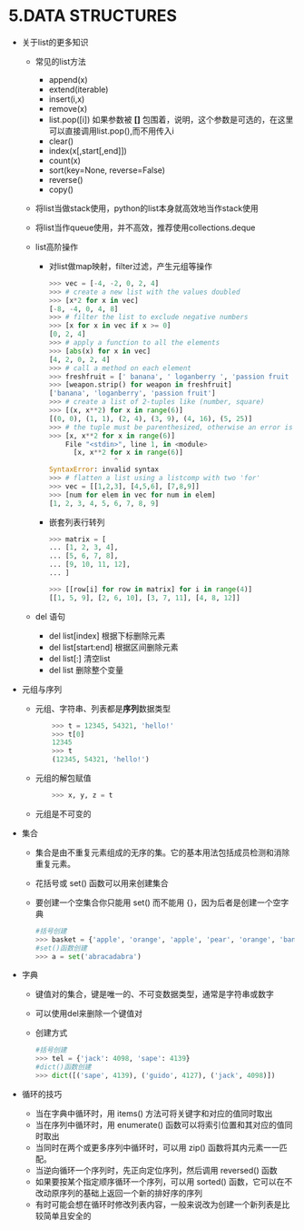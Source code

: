# 5.DATA STRUCTURES

- 关于list的更多知识
  - 常见的list方法
    - append(x)
    - extend(iterable)
    - insert(i,x)
    - remove(x)
    - list.pop([i]) 如果参数被 **[]** 包围着，说明，这个参数是可选的，在这里可以直接调用list.pop(),而不用传入i
    - clear()
    - index(x[,start[,end]])
    - count(x)
    - sort(key=None, reverse=False)
    - reverse()
    - copy()
  - 将list当做stack使用，python的list本身就高效地当作stack使用
  - 将list当作queue使用，并不高效，推荐使用collections.deque
  - list高阶操作
    - 对list做map映射，filter过滤，产生元组等操作

        ```python
        >>> vec = [-4, -2, 0, 2, 4]
        >>> # create a new list with the values doubled
        >>> [x*2 for x in vec]
        [-8, -4, 0, 4, 8]
        >>> # filter the list to exclude negative numbers
        >>> [x for x in vec if x >= 0]
        [0, 2, 4]
        >>> # apply a function to all the elements
        >>> [abs(x) for x in vec]
        [4, 2, 0, 2, 4]
        >>> # call a method on each element
        >>> freshfruit = [' banana', ' loganberry ', 'passion fruit ']
        >>> [weapon.strip() for weapon in freshfruit]
        ['banana', 'loganberry', 'passion fruit']
        >>> # create a list of 2-tuples like (number, square)
        >>> [(x, x**2) for x in range(6)]
        [(0, 0), (1, 1), (2, 4), (3, 9), (4, 16), (5, 25)]
        >>> # the tuple must be parenthesized, otherwise an error is raised
        >>> [x, x**2 for x in range(6)]
            File "<stdin>", line 1, in <module>
              [x, x**2 for x in range(6)]
                        ^
        SyntaxError: invalid syntax
        >>> # flatten a list using a listcomp with two 'for'
        >>> vec = [[1,2,3], [4,5,6], [7,8,9]]
        >>> [num for elem in vec for num in elem]
        [1, 2, 3, 4, 5, 6, 7, 8, 9]
        ```
    - 嵌套列表行转列
        ```python
        >>> matrix = [
        ... [1, 2, 3, 4],
        ... [5, 6, 7, 8],
        ... [9, 10, 11, 12],
        ... ]

        >>> [[row[i] for row in matrix] for i in range(4)]
        [[1, 5, 9], [2, 6, 10], [3, 7, 11], [4, 8, 12]]
        ```

  - del 语句
    - del list[index] 根据下标删除元素
    - del list[start:end] 根据区间删除元素
    - del list[:] 清空list
    - del list 删除整个变量
- 元组与序列
  - 元组、字符串、列表都是**序列**数据类型
  
    ```python
        >>> t = 12345, 54321, 'hello!'
        >>> t[0]
        12345
        >>> t
        (12345, 54321, 'hello!')
    ```

  - 元组的解包赋值
  
    ```python
        >>> x, y, z = t
    ```

  - 元组是不可变的
- 集合
  - 集合是由不重复元素组成的无序的集。它的基本用法包括成员检测和消除重复元素。
  - 花括号或 set() 函数可以用来创建集合
  - 要创建一个空集合你只能用 set() 而不能用 {}，因为后者是创建一个空字典
  
    ```python
    #括号创建
    >>> basket = {'apple', 'orange', 'apple', 'pear', 'orange', 'banana'}
    #set()函数创建
    >>> a = set('abracadabra')
    ```

- 字典
  - 键值对的集合，键是唯一的、不可变数据类型，通常是字符串或数字
  - 可以使用del来删除一个键值对
  - 创建方式
  
    ```python
    #括号创建
    >>> tel = {'jack': 4098, 'sape': 4139}
    #dict()函数创建
    >>> dict([('sape', 4139), ('guido', 4127), ('jack', 4098)])
    ```

- 循环的技巧
  - 当在字典中循环时，用 items() 方法可将关键字和对应的值同时取出
  - 当在序列中循环时，用 enumerate() 函数可以将索引位置和其对应的值同时取出
  - 当同时在两个或更多序列中循环时，可以用 zip() 函数将其内元素一一匹配。
  - 当逆向循环一个序列时，先正向定位序列，然后调用 reversed() 函数
  - 如果要按某个指定顺序循环一个序列，可以用 sorted() 函数，它可以在不改动原序列的基础上返回一个新的排好序的序列
  - 有时可能会想在循环时修改列表内容，一般来说改为创建一个新列表是比较简单且安全的
